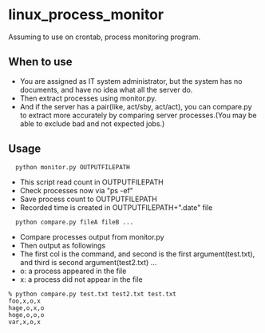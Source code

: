 # linux_process_monitor
Assuming to use on crontab, process monitoring program.

## When to use
- You are assigned as IT system administrator, but the system has no documents, and have no idea what all the server do.
- Then extract processes using monitor.py.
- And if the server has a pair(like, act/sby, act/act), you can compare.py to extract more accurately by comparing server processes.(You may be able to exclude bad and not expected jobs.)

## Usage
```
  python monitor.py OUTPUTFILEPATH
```
- This script read count in OUTPUTFILEPATH
- Check processes now via "ps -ef"
- Save process count to OUTPUTFILEPATH
- Recorded time is created in OUTPUTFILEPATH+".date" file

```
  python compare.py fileA fileB ...
```
- Compare processes output from monitor.py
- Then output as followings
- The first col is the command, and second is the first argument(test.txt), and third is second argument(test2.txt) ...
- o: a process appeared in the file
- x: a process did not appear in the file 
```
% python compare.py test.txt test2.txt test.txt
foo,x,o,x
hage,o,x,o
hoge,o,o,o
var,x,o,x
```
